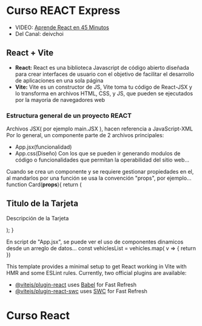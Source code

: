 # Curso REACT Express
* VIDEO: [Aprende React en 45 Minutos](https://www.youtube.com/watch?v=PWF5SgnNdp4)
* Del Canal: deivchoi

## React + Vite
- **React:** React es una biblioteca Javascript de código abierto diseñada para crear interfaces de usuario con el objetivo de facilitar el desarrollo de aplicaciones en una sola página
- **Vite:** Vite es un constructor de JS, Vite toma tu código de React-JSX y lo transforma en archivos HTML, CSS, y JS, que pueden se ejecutados por la mayoria de navegadores web

### Estructura general de un proyecto REACT
Archivos JSX( por ejemplo main.JSX ), hacen referencia a JavaScript-XML
Por lo general, un componente parte de 2 archivos principales:
- App.jsx(funcionalidad)
- App.css(Diseño)
Con los que se pueden ir generando modulos de código o funcionalidades que permitan la operabilidad del sitio web...

Cuando se crea un componente y se requiere gestionar propiedades en el, al mandarlos por una función se usa la convención "props", por ejemplo...
      function Card(**props**){
      return ( <ELEMENTO clasName="Card">
         <h2>Titulo de la Tarjeta</h2>
         <p>Descripción de la Tarjeta</p>
      </ELEMENTO>);
      }

En script de "App.jsx", se puede ver el uso de componentes dinamicos desde un arreglo de datos...
      const vehiclesList = vehicles.map( v => {
          return <Card title={v.name} description={v.description} />
      })

This template provides a minimal setup to get React working in Vite with HMR and some ESLint rules.
Currently, two official plugins are available:
- [@vitejs/plugin-react](https://github.com/vitejs/vite-plugin-react/blob/main/packages/plugin-react/README.md) uses [Babel](https://babeljs.io/) for Fast Refresh
- [@vitejs/plugin-react-swc](https://github.com/vitejs/vite-plugin-react-swc) uses [SWC](https://swc.rs/) for Fast Refresh
# Curso React
